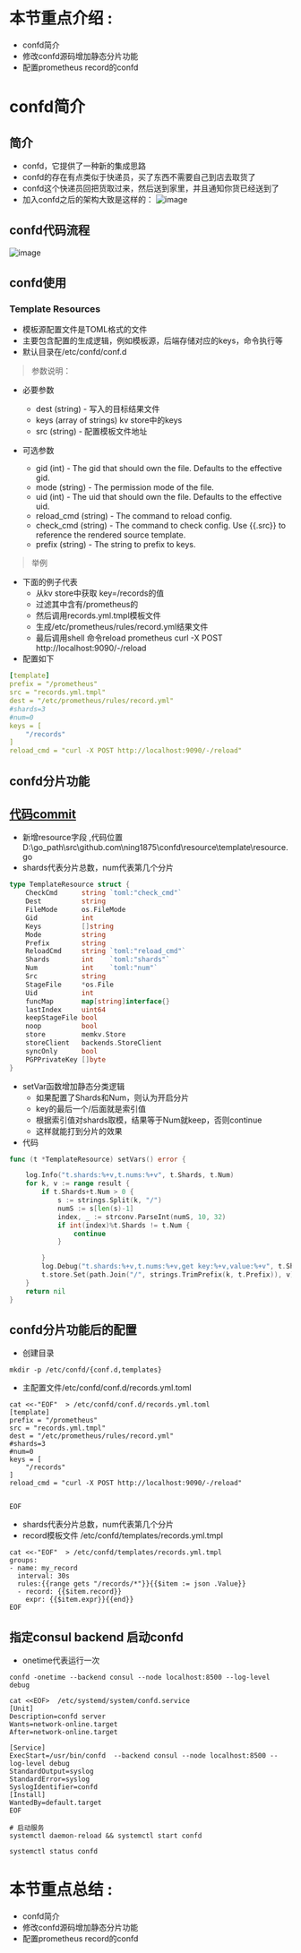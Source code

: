 
# 本节重点介绍 :
- confd简介
- 修改confd源码增加静态分片功能
- 配置prometheus record的confd

# confd简介
## 简介
- confd，它提供了一种新的集成思路
- confd的存在有点类似于快递员，买了东西不需要自己到店去取货了
- confd这个快递员回把货取过来，然后送到家里，并且通知你货已经送到了
- 加入confd之后的架构大致是这样的：
![image](pic/confd_01.png)

## confd代码流程
![image](pic/confd_02.png)


## confd使用
### Template Resources
- 模板源配置文件是TOML格式的文件
- 主要包含配置的生成逻辑，例如模板源，后端存储对应的keys，命令执行等
- 默认目录在/etc/confd/conf.d

> 参数说明：
- 必要参数
    - dest (string) - 写入的目标结果文件
    - keys (array of strings)  kv store中的keys
    - src (string) - 配置模板文件地址
- 可选参数

    - gid (int) - The gid that should own the file. Defaults to the effective gid.
    - mode (string) - The permission mode of the file.
    - uid (int) - The uid that should own the file. Defaults to the effective uid.
    - reload_cmd (string) - The command to reload config.
    - check_cmd (string) - The command to check config. Use {{.src}} to reference the rendered source template.
    - prefix (string) - The string to prefix to keys.
> 举例
- 下面的例子代表 
    - 从kv store中获取 key=/records的值
    - 过滤其中含有/prometheus的
    - 然后调用records.yml.tmpl模板文件
    - 生成/etc/prometheus/rules/record.yml结果文件
    - 最后调用shell 命令reload prometheus  curl -X POST http://localhost:9090/-/reload
- 配置如下
```yaml
[template]
prefix = "/prometheus"
src = "records.yml.tmpl"
dest = "/etc/prometheus/rules/record.yml"
#shards=3
#num=0
keys = [
    "/records"
]
reload_cmd = "curl -X POST http://localhost:9090/-/reload"


```

## confd分片功能
## [代码commit](https://github.com/ning1875/confd/commit/4ae262d0fc299049a6b7152f6628351b3f224f7e)
- 新增resource字段 ,代码位置 D:\go_path\src\github.com\ning1875\confd\resource\template\resource.go
- shards代表分片总数，num代表第几个分片
```go
type TemplateResource struct {
	CheckCmd      string `toml:"check_cmd"`
	Dest          string
	FileMode      os.FileMode
	Gid           int
	Keys          []string
	Mode          string
	Prefix        string
	ReloadCmd     string `toml:"reload_cmd"`
	Shards        int    `toml:"shards"`
	Num           int    `toml:"num"`
	Src           string
	StageFile     *os.File
	Uid           int
	funcMap       map[string]interface{}
	lastIndex     uint64
	keepStageFile bool
	noop          bool
	store         memkv.Store
	storeClient   backends.StoreClient
	syncOnly      bool
	PGPPrivateKey []byte
}

```
- setVar函数增加静态分类逻辑
    - 如果配置了Shards和Num，则认为开启分片
    - key的最后一个/后面就是索引值
    - 根据索引值对shards取模，结果等于Num就keep，否则continue
    - 这样就能打到分片的效果
- 代码
```go
func (t *TemplateResource) setVars() error {

	log.Info("t.shards:%+v,t.nums:%+v", t.Shards, t.Num)
	for k, v := range result {
		if t.Shards+t.Num > 0 {
			s := strings.Split(k, "/")
			numS := s[len(s)-1]
			index, _ := strconv.ParseInt(numS, 10, 32)
			if int(index)%t.Shards != t.Num {
				continue
			}

		}
		log.Debug("t.shards:%+v,t.nums:%+v,get key:%+v,value:%+v", t.Shards, t.Num, k, v)
		t.store.Set(path.Join("/", strings.TrimPrefix(k, t.Prefix)), v)
	}
	return nil
}
```

## confd分片功能后的配置

- 创建目录
```shell script
mkdir -p /etc/confd/{conf.d,templates}
```
-  主配置文件/etc/confd/conf.d/records.yml.toml

```shell script
cat <<-"EOF"  > /etc/confd/conf.d/records.yml.toml
[template] 
prefix = "/prometheus"
src = "records.yml.tmpl"
dest = "/etc/prometheus/rules/record.yml"
#shards=3
#num=0
keys = [
    "/records"
]
reload_cmd = "curl -X POST http://localhost:9090/-/reload"


EOF
```
- shards代表分片总数，num代表第几个分片
- record模板文件 /etc/confd/templates/records.yml.tmpl
```shell script
cat <<-"EOF"  > /etc/confd/templates/records.yml.tmpl
groups:
- name: my_record
  interval: 30s
  rules:{{range gets "/records/*"}}{{$item := json .Value}}
  - record: {{$item.record}}
    expr: {{$item.expr}}{{end}}
EOF

```


## 指定consul backend 启动confd
- onetime代表运行一次
```shell script
confd -onetime --backend consul --node localhost:8500 --log-level debug
```

```shell script
cat <<EOF>  /etc/systemd/system/confd.service
[Unit]
Description=confd server
Wants=network-online.target
After=network-online.target

[Service]
ExecStart=/usr/bin/confd  --backend consul --node localhost:8500 --log-level debug
StandardOutput=syslog
StandardError=syslog
SyslogIdentifier=confd
[Install]
WantedBy=default.target
EOF

# 启动服务
systemctl daemon-reload && systemctl start confd   

systemctl status confd 

```



# 本节重点总结 :
- confd简介
- 修改confd源码增加静态分片功能
- 配置prometheus record的confd
